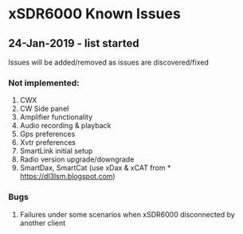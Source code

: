 # xSDR6000 Known Issues

## 24-Jan-2019 - list started

Issues will be added/removed as issues are discovered/fixed

### Not implemented:

1. CWX
2. CW Side panel
3. Amplifier functionality
4. Audio recording & playback
5. Gps preferences
6. Xvtr preferences
7. SmartLink initial setup
8. Radio version upgrade/downgrade
9. SmartDax, SmartCat (use xDax & xCAT from * https://dl3lsm.blogspot.com)


### Bugs

1. Failures under some scenarios when xSDR6000 disconnected by another client


